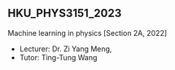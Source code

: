 ﻿## HKU_PHYS3151_2023
Machine learning in physics [Section 2A, 2022]
* Lecturer: Dr. Zi Yang Meng,
* Tutor: Ting-Tung Wang
